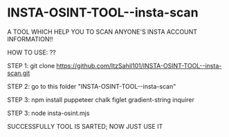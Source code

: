 # INSTA-OSINT-TOOL--insta-scan
A TOOL WHICH HELP YOU TO SCAN ANYONE'S INSTA ACCOUNT INFORMATION!!

HOW TO USE: ??

STEP 1: git clone https://github.com/ItzSahil101/INSTA-OSINT-TOOL--insta-scan.git

STEP 2: go to this folder "INSTA-OSINT-TOOL--insta-scan"

STEP 3: npm install puppeteer chalk figlet gradient-string inquirer

STEP 3: node insta-osint.mjs


SUCCESSFULLY TOOL IS SARTED; NOW JUST USE IT
